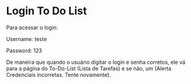 # Login To Do List
Para acessar o login:

Username: teste 

Password: 123

De maneira que quando o usuário digitar o login e senha corretos, ele vá para a página do To-Do-List (Lista de Tarefas) e se não, um (Alerta Credenciais incorretas. Tente novamente).
